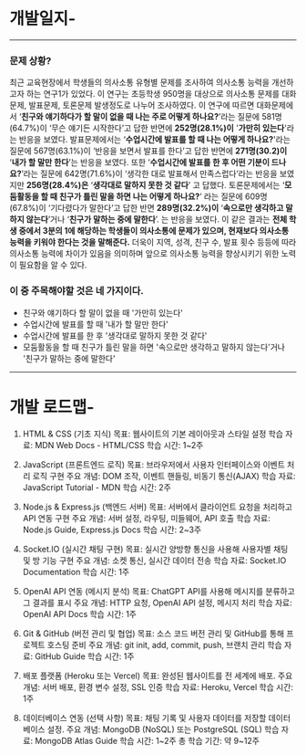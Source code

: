 # 개발일지-

---

### 문제 상황?

최근 교육현장에서 학생들의 의사소통 유형별 문제를 조사하여 의사소통 능력을 개선하고자 하는 연구1가 있었다. 이 연구는 초등학생 950명을 대상으로 의사소통 문제를 대화문제, 발표문제, 토론문제 발생정도로 나누어 조사하였다. 이 연구에 따르면 대화문제에서 ‘**친구와 얘기하다가 할 말이 없을 때 나는 주로 어떻게 하나요?**’라는 질문에 581명(64.7%)이 ‘무슨 얘기든 시작한다’고 답한 반면에 **252명(28.1%)이** '**가만히 있는다**'라는 반응을 보였다. 발표문제에서는 ‘**수업시간에 발표를 할 때 나는 어떻게 하나요?**'라는 질문에 567명(63.1%)이 ‘반응을 보면서 발표를 한다’고 답한 반면에 **271명(30.2)이** ‘**내가 할 말만 한다**’는 반응을 보였다. 또한 ‘**수업시간에 발표를 한 후 어떤 기분이 드나요?**’라는 질문에 642명(71.6%)이 ‘생각한 대로 발표해서 만족스럽다’라는 반응을 보였지만 **256명(28.4%)은** ‘**생각대로 말하지 못한 것 같다**’ 고 답했다. 토론문제에서는 ‘**모둠활동을 할 때 친구가 틀린 말을 하면 나는 어떻게 하나요?**’ 라는 질문에 609명(67.8%)이 ‘기다렸다가 말한다’고 답한 반면 **289명(32.2%)이** ‘**속으로만 생각하고 말하지 않는다**’거나 ‘**친구가 말하는 중에 말한다**’. 는 반응을 보였다.
이 같은 결과는 **전체 학생 중에서 3분의 1에 해당하는 학생들이 의사소통에 문제가 있으며, 현재보다 의사소통 능력을 키워야 한다는 것을 말해준다.** 더욱이 지역, 성격, 친구 수, 발표 횟수 등등에 따라 의사소통 능력에 차이가 있음을 의미하며 앞으로 의사소통 능력을 향상시키기 위한 노력이 필요함을 알 수 있다.

### 이 중 주목해야할 것은 네 가지이다.

-   친구와 얘기하다 할 말이 없을 때 '가만히 있는다'
-   수업시간에 발표를 할 때 '내가 할 말만 한다'
-   수업시간에 발표를 한 후 '생각대로 말하지 못한 것 같다'
-   모둠활동을 할 때 친구가 틀린 말을 하면 '속으로만 생각하고 말하지 않는다'거나 '친구가 말하는 중에 말한다'

---

# 개발 로드맵-

1. HTML & CSS (기초 지식)
   목표: 웹사이트의 기본 레이아웃과 스타일 설정
   학습 자료: MDN Web Docs - HTML/CSS
   학습 시간: 1~2주
2. JavaScript (프론트엔드 로직)
   목표: 브라우저에서 사용자 인터페이스와 이벤트 처리 로직 구현
   주요 개념: DOM 조작, 이벤트 핸들링, 비동기 통신(AJAX)
   학습 자료: JavaScript Tutorial - MDN
   학습 시간: 2주

3. Node.js & Express.js (백엔드 서버)
   목표: 서버에서 클라이언트 요청을 처리하고 API 연동 구현
   주요 개념: 서버 설정, 라우팅, 미들웨어, API 호출
   학습 자료: Node.js Guide, Express.js Docs
   학습 시간: 2~3주

4. Socket.IO (실시간 채팅 구현)
   목표: 실시간 양방향 통신을 사용해 사용자별 채팅 및 방 기능 구현
   주요 개념: 소켓 통신, 실시간 데이터 전송
   학습 자료: Socket.IO Documentation
   학습 시간: 1주

5. OpenAI API 연동 (메시지 분석)
   목표: ChatGPT API를 사용해 메시지를 분류하고 그 결과를 표시
   주요 개념: HTTP 요청, OpenAI API 설정, 메시지 처리
   학습 자료: OpenAI API Docs
   학습 시간: 1주

6. Git & GitHub (버전 관리 및 협업)
   목표: 소스 코드 버전 관리 및 GitHub를 통해 프로젝트 호스팅 준비
   주요 개념: git init, add, commit, push, 브랜치 관리
   학습 자료: GitHub Guide
   학습 시간: 1주

7. 배포 플랫폼 (Heroku 또는 Vercel)
   목표: 완성된 웹사이트를 전 세계에 배포.
   주요 개념: 서버 배포, 환경 변수 설정, SSL 인증
   학습 자료: Heroku, Vercel
   학습 시간: 1주

8. 데이터베이스 연동 (선택 사항)
   목표: 채팅 기록 및 사용자 데이터를 저장할 데이터베이스 설정.
   주요 개념: MongoDB (NoSQL) 또는 PostgreSQL (SQL)
   학습 자료: MongoDB Atlas Guide
   학습 시간: 1~2주
   총 학습 기간: 약 9~12주

```

```
